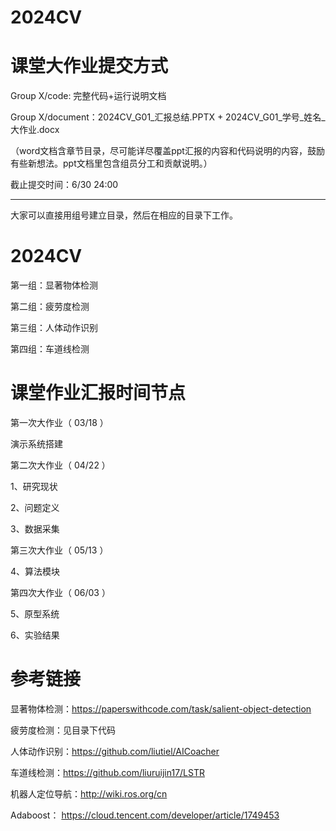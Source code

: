 # 2024CV
# 课堂大作业提交方式

Group X/code: 完整代码+运行说明文档

Group X/document：2024CV_G01_汇报总结.PPTX + 2024CV_G01_学号_姓名_大作业.docx

（word文档含章节目录，尽可能详尽覆盖ppt汇报的内容和代码说明的内容，鼓励有些新想法。ppt文档里包含组员分工和贡献说明。）

截止提交时间：6/30 24:00     

-------------------------------------------------------------

大家可以直接用组号建立目录，然后在相应的目录下工作。

# 2024CV


第一组：显著物体检测

第二组：疲劳度检测

第三组：人体动作识别

第四组：车道线检测



#  课堂作业汇报时间节点
 
第一次大作业（  03/18 ）

   演示系统搭建

第二次大作业（  04/22 ）

   1、研究现状


  2、问题定义


  3、数据采集

  
第三次大作业（  05/13 ）

 
  4、算法模块

 
 
  
第四次大作业（  06/03 ）

  
  5、原型系统


  6、实验结果

 

#  参考链接

显著物体检测：https://paperswithcode.com/task/salient-object-detection 

疲劳度检测：见目录下代码

人体动作识别：https://github.com/liutiel/AICoacher

车道线检测：https://github.com/liuruijin17/LSTR

机器人定位导航：http://wiki.ros.org/cn

Adaboost： https://cloud.tencent.com/developer/article/1749453



  
  
 

